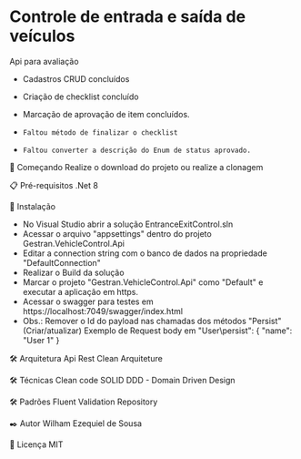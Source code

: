 # Controle de entrada e saída de veículos
Api para avaliação 

- Cadastros CRUD concluídos
- Criação de checklist concluído
- Marcação de aprovação de item concluídos.

- ``Faltou método de finalizar o checklist``
- ``Faltou converter a descrição do Enum de status aprovado.``

🚀 Começando
Realize o download do projeto ou realize a clonagem

📋 Pré-requisitos
.Net 8

🔧 Instalação

- No Visual Studio abrir a solução EntranceExitControl.sln
- Acessar o arquivo "appsettings" dentro do projeto Gestran.VehicleControl.Api
- Editar a connection string com o banco de dados na propriedade "DefaultConnection"
- Realizar o Build da solução
- Marcar o projeto "Gestran.VehicleControl.Api" como "Default" e executar a aplicação em https.
- Acessar o swagger para testes em https://localhost:7049/swagger/index.html
- Obs.: Remover o Id do payload nas chamadas dos métodos "Persist" (Criar/atualizar)
    Exemplo de Request body em "User\persist": 
    {
      "name": "User 1"
    }


🛠️ Arquitetura
Api Rest
Clean Arquiteture

🛠️ Técnicas
Clean code
SOLID
DDD - Domain Driven Design

🛠️ Padrões
Fluent Validation
Repository

✒️ Autor
Wilham Ezequiel de Sousa

📄 Licença
MIT
